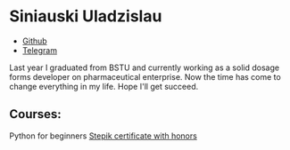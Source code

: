 # Siniauski Uladzislau
* [Github](https://github.com/Aristocrot)
* [Telegram](https://t.me/Vlajan)

Last year I graduated from BSTU and currently working as a solid dosage forms developer on pharmaceutical enterprise. Now the time has come to change everything in my life. Hope I'll get succeed.

## Courses:

Python for beginners [Stepik certificate with honors](https://stepik.org/cert/1566097)


